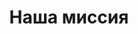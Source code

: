 ---
pageKey: about
locale: ua
title: Наша миссия
crumbLabel: Про компанію
description: Мы создаем решения для бизнеса, которые позволяют делать логистические услуги максимально выгодными, безопасными и легальными, что в конечном итоге позволяет нашим клиентам быть конкурентным со своим продуктом на рынке развивая свой бизнез еще быстрее! 
header:
  images:
    - alt: about
      image: /img/contactBkg.png
  buttons:
    - link: /contacts
      text: Заказать доставку
    - link: /contacts
      text: Узнать стоимость   
weSpecialize:
    title: Ми спеціалізуємося
    list:
        - title: Международная доставка
          description: Мы создаем решения для бизнеса, которые позволяют делать логистические услуги максимально выгодными, безопасными и легальными
          link: /
          imageAlt:
              image: /img/logistic.png
              alt: test   
        - title: Консолидация и хранение груза
          imageAlt:
            image: /img/about-page-warehouse.png
            alt: test  
          description: Мы создаем решения для бизнеса, которые позволяют делать логистические услуги максимально выгодными, безопасными и легальными
          link: /       
        - imageAlt:
            image: /img/about-page-box.png
            alt: test  
          title: Проверка груза 
          description: Мы создаем решения для бизнеса, которые позволяют делать логистические услуги максимально выгодными, безопасными и легальными
          link: / 
        - imageAlt: 
            image: /img/delivery-cart.png
            alt: test  
          title: Выкуп и доставка товара 
          description: Мы создаем решения для бизнеса, которые позволяют делать логистические услуги максимально выгодными, безопасными и легальными
          link: /       
        - imageAlt: 
            image: /img/startup.png
            alt: test  
          title: Финансовые услуги 
          description: Мы создаем решения для бизнеса, которые позволяют делать логистические услуги максимально выгодными, безопасными и легальными
          link: / 
        - imageAlt: 
            image: /img/call-center.png
            alt: test  
          title: Услуги брокера 
          description: Мы создаем решения для бизнеса, которые позволяют делать логистические услуги максимально выгодными, безопасными и легальными
          link: /
ourValues:
    title: Наши ціності
    list:
        - title: Командность
          description: Командность Мы создаем решения для бизнеса, которые позволяют делать логистические услуги максимально выгодными, безопасными и легальными
        - title: Ответственность
          description: Ответственность Мы создаем решения для бизнеса, которые позволяют делать логистические услуги максимально выгодными, безопасными и легальными
        - title: Развитие
          description: Развитие Мы создаем решения для бизнеса, которые позволяют делать логистические услуги максимально выгодными, безопасными и легальными
        - title: Ориентированность на клиента
          description: ОриентированностьМы создаем решения для бизнеса, которые позволяют делать логистические услуги максимально выгодными, безопасными и легальными
        - title: Конфиденциальность
          description: Конфиденциальность ОриентированностьМы создаем решения для бизнеса, которые позволяют делать логистические услуги максимально выгодными, безопасными и легальными
aboutImg: /img/section-text-about-page.jpg
---